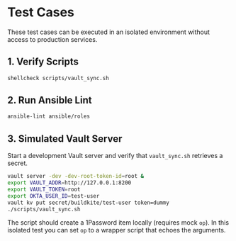 # Test Cases

These test cases can be executed in an isolated environment without access to
production services.

## 1. Verify Scripts

```bash
shellcheck scripts/vault_sync.sh
```

## 2. Run Ansible Lint

```bash
ansible-lint ansible/roles
```

## 3. Simulated Vault Server

Start a development Vault server and verify that `vault_sync.sh` retrieves a
secret.

```bash
vault server -dev -dev-root-token-id=root &
export VAULT_ADDR=http://127.0.0.1:8200
export VAULT_TOKEN=root
export OKTA_USER_ID=test-user
vault kv put secret/buildkite/test-user token=dummy
./scripts/vault_sync.sh
```

The script should create a 1Password item locally (requires mock `op`). In this
isolated test you can set `op` to a wrapper script that echoes the arguments.

